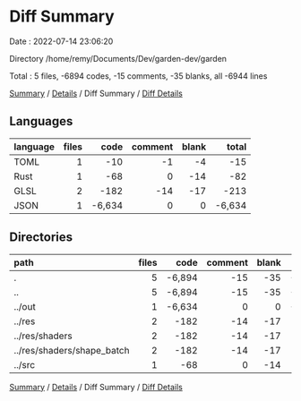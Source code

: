 # Diff Summary

Date : 2022-07-14 23:06:20

Directory /home/remy/Documents/Dev/garden-dev/garden

Total : 5 files,  -6894 codes, -15 comments, -35 blanks, all -6944 lines

[Summary](results.md) / [Details](details.md) / Diff Summary / [Diff Details](diff-details.md)

## Languages
| language | files | code | comment | blank | total |
| :--- | ---: | ---: | ---: | ---: | ---: |
| TOML | 1 | -10 | -1 | -4 | -15 |
| Rust | 1 | -68 | 0 | -14 | -82 |
| GLSL | 2 | -182 | -14 | -17 | -213 |
| JSON | 1 | -6,634 | 0 | 0 | -6,634 |

## Directories
| path | files | code | comment | blank | total |
| :--- | ---: | ---: | ---: | ---: | ---: |
| . | 5 | -6,894 | -15 | -35 | -6,944 |
| .. | 5 | -6,894 | -15 | -35 | -6,944 |
| ../out | 1 | -6,634 | 0 | 0 | -6,634 |
| ../res | 2 | -182 | -14 | -17 | -213 |
| ../res/shaders | 2 | -182 | -14 | -17 | -213 |
| ../res/shaders/shape_batch | 2 | -182 | -14 | -17 | -213 |
| ../src | 1 | -68 | 0 | -14 | -82 |

[Summary](results.md) / [Details](details.md) / Diff Summary / [Diff Details](diff-details.md)